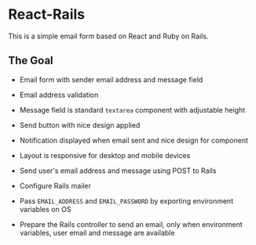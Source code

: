 # React-Rails

This is a simple email form based on React and Ruby on Rails.

## The Goal

* Email form with sender email address and message field

* Email address validation

* Message field is standard `textarea` component with adjustable height

* Send button with nice design applied

* Notification displayed when email sent and nice design for component

* Layout is responsive for desktop and mobile devices

* Send user's email address and message using POST to Rails

* Configure Rails mailer

* Pass `EMAIL_ADDRESS` and `EMAIL_PASSWORD` by exporting environment variables on OS

* Prepare the Rails controller to send an email, only when environment variables, user email and message are available

